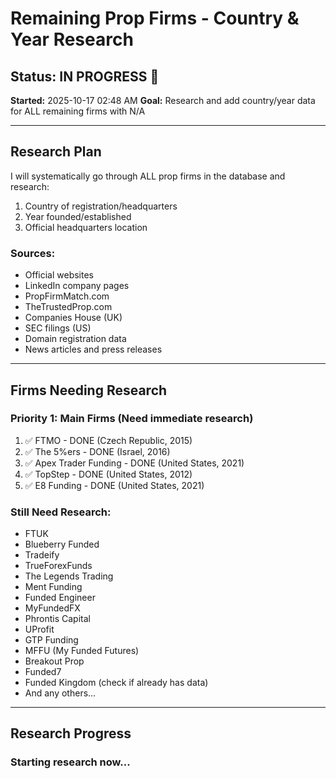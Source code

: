 # Remaining Prop Firms - Country & Year Research

## Status: IN PROGRESS 🔄
**Started:** 2025-10-17 02:48 AM
**Goal:** Research and add country/year data for ALL remaining firms with N/A

---

## Research Plan

I will systematically go through ALL prop firms in the database and research:
1. Country of registration/headquarters
2. Year founded/established
3. Official headquarters location

### Sources:
- Official websites
- LinkedIn company pages
- PropFirmMatch.com
- TheTrustedProp.com
- Companies House (UK)
- SEC filings (US)
- Domain registration data
- News articles and press releases

---

## Firms Needing Research

### Priority 1: Main Firms (Need immediate research)
1. ✅ FTMO - DONE (Czech Republic, 2015)
2. ✅ The 5%ers - DONE (Israel, 2016)
3. ✅ Apex Trader Funding - DONE (United States, 2021)
4. ✅ TopStep - DONE (United States, 2012)
5. ✅ E8 Funding - DONE (United States, 2021)

### Still Need Research:
- FTUK
- Blueberry Funded
- Tradeify
- TrueForexFunds
- The Legends Trading
- Ment Funding
- Funded Engineer
- MyFundedFX
- Phrontis Capital
- UProfit
- GTP Funding
- MFFU (My Funded Futures)
- Breakout Prop
- Funded7
- Funded Kingdom (check if already has data)
- And any others...

---

## Research Progress

### Starting research now...


